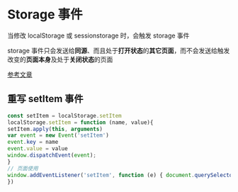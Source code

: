 # Storage 事件

当修改 localStorage 或 sessionstorage 时，会触发 storage 事件

storage 事件只会发送给**同源**、而且处于**打开状态**的**其它页面**，而不会发送给触发改变的**页面本身**及处于**关闭状态**的页面

[参考文章](https://www.cnblogs.com/goloving/p/15393698.html)



## 重写 setItem 事件

```js
const setItem = localStorage.setItem
localStorage.setItem = function (name, value){
setItem.apply(this, arguments)
var event = new Event('setItem')
event.key = name
event.value = value
window.dispatchEvent(event);
}
// 页面使用
window.addEventListener('setItem', function (e) { document.querySelector('.view').innerText = `${e.key}： ${e.value}`
})
```

